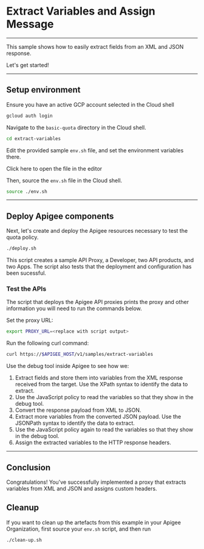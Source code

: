 # Extract Variables and Assign Message

---
This sample shows how to easily extract fields from an XML and JSON response.


Let's get started!

---

## Setup environment

Ensure you have an active GCP account selected in the Cloud shell

```sh
gcloud auth login
```

Navigate to the `basic-quota` directory in the Cloud shell.

```sh
cd extract-variables
```

Edit the provided sample `env.sh` file, and set the environment variables there.

Click <walkthrough-editor-open-file filePath="extract-variables/env.sh">here</walkthrough-editor-open-file> to open the file in the editor

Then, source the `env.sh` file in the Cloud shell.

```sh
source ./env.sh
```

---

## Deploy Apigee components

Next, let's create and deploy the Apigee resources necessary to test the quota policy.

```sh
./deploy.sh
```

This script creates a sample API Proxy, a Developer, two API products, and two Apps. The script also tests that the deployment and configuration has been sucessful.


### Test the APIs

The script that deploys the Apigee API proxies prints the proxy and other information you will need to run the commands below.

Set the proxy URL:
```sh
export PROXY_URL=<replace with script output>
```

Run the following curl command:
```sh
curl https://$APIGEE_HOST/v1/samples/extract-variables
```

Use the debug tool inside Apigee to see how we:

1. Extract fields and store them into variables from the XML response received from the target. Use  the XPath syntax to identify the data to extract.
2. Use the JavaScript policy to read the variables so that they show in the debug tool.
3. Convert the response payload from XML to JSON.
4. Extract more variables from the converted JSON payload. Use the JSONPath syntax to identify the data to extract.
5. Use the JavaScript policy again to read the variables so that they show in the debug tool.
6. Assign the extracted variables to the HTTP response headers.

---
## Conclusion

<walkthrough-conclusion-trophy></walkthrough-conclusion-trophy>

Congratulations! You've successfully implemented a proxy that extracts variables from XML and JSON and assigns custom headers.

<walkthrough-inline-feedback></walkthrough-inline-feedback>

## Cleanup

If you want to clean up the artefacts from this example in your Apigee Organization, first source your `env.sh` script, and then run

```bash
./clean-up.sh
```
